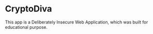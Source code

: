 # CryptoDiva
This app is a Deliberately Insecure Web Application, which was built for educational purpose.
